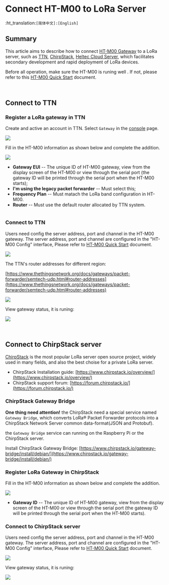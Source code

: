 # Connect HT-M00 to LoRa Server
:ht_translation:`[简体中文]:[English]`

## Summary

This article aims to describe how to connect [HT-M00 Gateway](https://heltec.org/project/ht-m00/) to a LoRa server, such as [TTN](https://www.thethingsnetwork.org/), [ChirpStack](https://www.chirpstack.io/), [Heltec Cloud Server](http://cloud.heltec.org/), which facilitates secondary development and rapid deployment of LoRa devices.

Before all operation, make sure the HT-M00 is runing well . If not, please refer to this [HT-M00 Quick Start](https://heltec-automation-docs.readthedocs.io/en/latest/gateway/ht-m00/quick_start.html) document.

&nbsp;

## Connect to TTN

### Register a LoRa gateway in TTN

Create and active an account in TTN. Select ```Gateway``` in the [console](https://console.thethingsnetwork.org/) page.

![](img/connect_to_server/02.png)

Fill in the HT-M00 information as shown below and complete the addition.

![](img/connect_to_server/03.png)

- **Gateway EUI** -- The unique ID of HT-M00 gateway, view from the display screen of the HT-M00 or view through the serial port (the gateway ID will be printed through the serial port when the HT-M00 starts);
- **I'm using the legacy packet forwarder** -- Must select this;
- **Frequency Plan** -- Must matach the LoRa band configuration in HT-M00.
- **Router** -- Must use the default router allocated by TTN system.

``` Tip:: That four points are the key to success connection with TTN.

```



### Connect to TTN

Users  need config the server address, port and channel in the  HT-M00 gateway. The server address, port and channel are configured in the "HT-M00 Config" interface, Please refer to [HT-M00 Quick Start](https://heltec-automation-docs.readthedocs.io/en/latest/gateway/ht-m00/qucik_start.html) document.

![](img/connect_to_server/01.png)

The TTN's router addresses for different region:

[https://www.thethingsnetwork.org/docs/gateways/packet-forwarder/semtech-udp.html#router-addresses](https://www.thethingsnetwork.org/docs/gateways/packet-forwarder/semtech-udp.html#router-addresses)

![](img/connect_to_server/04.png)

View gateway status, it is runing:

![](img/connect_to_server/05.png)

&nbsp;

## Connect to ChirpStack server

[ChirpStack](https://www.chirpstack.io/) is the most popular LoRa server open source project, widely used in many fields, and also the best choise for a private LoRa server.

- ChirpStack Installation guide: [https://www.chirpstack.io/overview/](https://www.chirpstack.io/overview/)
- ChirpStack support forum: [https://forum.chirpstack.io/](https://forum.chirpstack.io/)

### ChirpStack Gateway Bridge

**One thing need attention!** the ChirpStack need a special service named `Gateway Bridge`, which converts LoRa® Packet Forwarder protocols into a ChirpStack Network Server common data-format(JSON and Protobuf).

the `Gateway Bridge` service can running on the Raspberry Pi or the ChirpStack server.

Install ChirpStack Gateway Bridge: [https://www.chirpstack.io/gateway-bridge/install/debian/](https://www.chirpstack.io/gateway-bridge/install/debian/)

### Register LoRa Gateway in ChirpStack

Fill in the HT-M00 information as shown below and complete the addition.

![](img/connect_to_server/06.png)

- **Gateway ID** -- The unique ID of HT-M00 gateway, view from the display screen of the HT-M00 or view through the serial port (the gateway ID will be printed through the serial port when the HT-M00 starts).

### Connect to ChirpStack server

Users  need config the server address, port and channel in the  HT-M00 gateway. The server address, port and channel are configured in the "HT-M00 Config" interface, Please refer to [HT-M00 Quick Start](https://heltec-automation-docs.readthedocs.io/en/latest/gateway/ht-m00/qucik_start.html) document.

![](img/connect_to_server/01.png)

View gateway status, it is runing:

![](img/connect_to_server/07.png)
